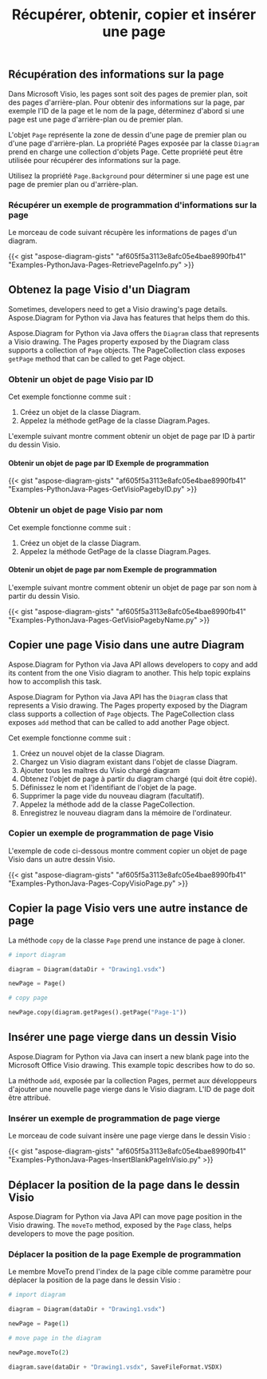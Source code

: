 ﻿---
title: Récupérer, obtenir, copier et insérer une page
type: docs
weight: 10
url: /fr/python-java/retrieve-get-copy-and-insert-a-page/
---
## **Récupération des informations sur la page**
Dans Microsoft Visio, les pages sont soit des pages de premier plan, soit des pages d'arrière-plan. Pour obtenir des informations sur la page, par exemple l'ID de la page et le nom de la page, déterminez d'abord si une page est une page d'arrière-plan ou de premier plan.

L'objet `Page` représente la zone de dessin d'une page de premier plan ou d'une page d'arrière-plan. La propriété Pages exposée par la classe `Diagram` prend en charge une collection d'objets Page. Cette propriété peut être utilisée pour récupérer des informations sur la page.

Utilisez la propriété `Page.Background` pour déterminer si une page est une page de premier plan ou d'arrière-plan.

### **Récupérer un exemple de programmation d'informations sur la page**
Le morceau de code suivant récupère les informations de pages d'un diagram.

{{< gist "aspose-diagram-gists" "af605f5a3113e8afc05e4bae8990fb41" "Examples-PythonJava-Pages-RetrievePageInfo.py" >}}

## **Obtenez la page Visio d'un Diagram**
Sometimes, developers need to get a Visio drawing's page details. Aspose.Diagram for Python via Java has features that helps them do this.

Aspose.Diagram for Python via Java offers the `Diagram` class that represents a Visio drawing. The Pages property exposed by the Diagram class supports a collection of `Page` objects. The PageCollection class exposes `getPage` method that can be called to get Page object.

### **Obtenir un objet de page Visio par ID**
Cet exemple fonctionne comme suit :

1. Créez un objet de la classe Diagram.
1. Appelez la méthode getPage de la classe Diagram.Pages.

L'exemple suivant montre comment obtenir un objet de page par ID à partir du dessin Visio.

#### **Obtenir un objet de page par ID Exemple de programmation**
{{< gist "aspose-diagram-gists" "af605f5a3113e8afc05e4bae8990fb41" "Examples-PythonJava-Pages-GetVisioPagebyID.py" >}}

### **Obtenir un objet de page Visio par nom**
Cet exemple fonctionne comme suit :

1. Créez un objet de la classe Diagram.
1. Appelez la méthode GetPage de la classe Diagram.Pages.

#### **Obtenir un objet de page par nom Exemple de programmation**
L'exemple suivant montre comment obtenir un objet de page par son nom à partir du dessin Visio.

{{< gist "aspose-diagram-gists" "af605f5a3113e8afc05e4bae8990fb41" "Examples-PythonJava-Pages-GetVisioPagebyName.py" >}}

## **Copier une page Visio dans une autre Diagram**
Aspose.Diagram for Python via Java API allows developers to copy and add its content from the one Visio diagram to another. This help topic explains how to accomplish this task.

Aspose.Diagram for Python via Java API has the `Diagram` class that represents a Visio drawing. The Pages property exposed by the Diagram class supports a collection of `Page` objects. The PageCollection class exposes `add` method that can be called to add another Page object.

Cet exemple fonctionne comme suit :

1. Créez un nouvel objet de la classe Diagram.
1. Chargez un Visio diagram existant dans l'objet de classe Diagram.
1. Ajouter tous les maîtres du Visio chargé diagram
1. Obtenez l'objet de page à partir du diagram chargé (qui doit être copié).
1. Définissez le nom et l'identifiant de l'objet de la page.
1. Supprimer la page vide du nouveau diagram (facultatif).
1. Appelez la méthode add de la classe PageCollection.
1. Enregistrez le nouveau diagram dans la mémoire de l'ordinateur.

### **Copier un exemple de programmation de page Visio**
L'exemple de code ci-dessous montre comment copier un objet de page Visio dans un autre dessin Visio.

{{< gist "aspose-diagram-gists" "af605f5a3113e8afc05e4bae8990fb41" "Examples-PythonJava-Pages-CopyVisioPage.py" >}}

## **Copier la page Visio vers une autre instance de page**
La méthode `copy` de la classe `Page` prend une instance de page à cloner.

``` python
# import diagram

diagram = Diagram(dataDir + "Drawing1.vsdx")

newPage = Page()

# copy page

newPage.copy(diagram.getPages().getPage("Page-1"))

```

## **Insérer une page vierge dans un dessin Visio**
Aspose.Diagram for Python via Java can insert a new blank page into the Microsoft Office Visio drawing. This example topic describes how to do so.

La méthode `add`, exposée par la collection Pages, permet aux développeurs d'ajouter une nouvelle page vierge dans le Visio diagram. L'ID de page doit être attribué.

### **Insérer un exemple de programmation de page vierge**
Le morceau de code suivant insère une page vierge dans le dessin Visio :

{{< gist "aspose-diagram-gists" "af605f5a3113e8afc05e4bae8990fb41" "Examples-PythonJava-Pages-InsertBlankPageInVisio.py" >}}

## **Déplacer la position de la page dans le dessin Visio**
Aspose.Diagram for Python via Java API can move page position in the Visio drawing. The `moveTo` method, exposed by the `Page` class, helps developers to move the page position.

### **Déplacer la position de la page Exemple de programmation**
Le membre MoveTo prend l'index de la page cible comme paramètre pour déplacer la position de la page dans le dessin Visio :

``` python
# import diagram

diagram = Diagram(dataDir + "Drawing1.vsdx")

newPage = Page(1)

# move page in the diagram

newPage.moveTo(2)

diagram.save(dataDir + "Drawing1.vsdx", SaveFileFormat.VSDX)
```
